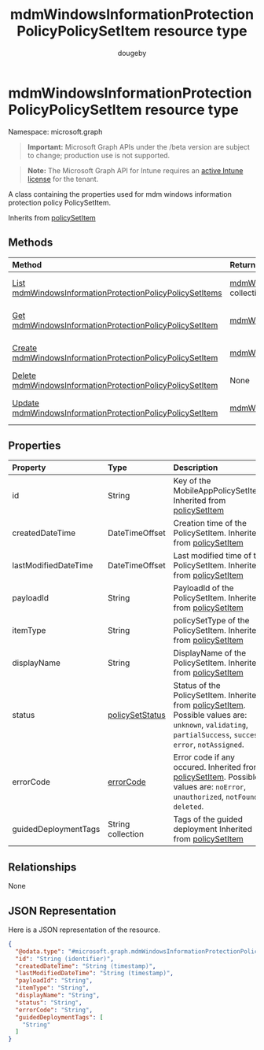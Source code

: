﻿---
title: "mdmWindowsInformationProtectionPolicyPolicySetItem resource type"
description: "A class containing the properties used for mdm windows information protection policy PolicySetItem."
author: "dougeby"
localization_priority: Normal
ms.prod: "intune"
doc_type: resourcePageType
---

# mdmWindowsInformationProtectionPolicyPolicySetItem resource type

Namespace: microsoft.graph

> **Important:** Microsoft Graph APIs under the /beta version are subject to change; production use is not supported.

> **Note:** The Microsoft Graph API for Intune requires an [active Intune license](https://go.microsoft.com/fwlink/?linkid=839381) for the tenant.

A class containing the properties used for mdm windows information protection policy PolicySetItem.

Inherits from [policySetItem](../resources/intune-policyset-policysetitem.md)

## Methods

| Method                                                                                                                                            | Return Type                                                                                                                                          | Description                                                                                                                                                                                 |
| :------------------------------------------------------------------------------------------------------------------------------------------------ | :--------------------------------------------------------------------------------------------------------------------------------------------------- | :------------------------------------------------------------------------------------------------------------------------------------------------------------------------------------------ |
| [List mdmWindowsInformationProtectionPolicyPolicySetItems](../api/intune-policyset-mdmwindowsinformationprotectionpolicypolicysetitem-list.md)    | [mdmWindowsInformationProtectionPolicyPolicySetItem](../resources/intune-policyset-mdmwindowsinformationprotectionpolicypolicysetitem.md) collection | List properties and relationships of the [mdmWindowsInformationProtectionPolicyPolicySetItem](../resources/intune-policyset-mdmwindowsinformationprotectionpolicypolicysetitem.md) objects. |
| [Get mdmWindowsInformationProtectionPolicyPolicySetItem](../api/intune-policyset-mdmwindowsinformationprotectionpolicypolicysetitem-get.md)       | [mdmWindowsInformationProtectionPolicyPolicySetItem](../resources/intune-policyset-mdmwindowsinformationprotectionpolicypolicysetitem.md)            | Read properties and relationships of the [mdmWindowsInformationProtectionPolicyPolicySetItem](../resources/intune-policyset-mdmwindowsinformationprotectionpolicypolicysetitem.md) object.  |
| [Create mdmWindowsInformationProtectionPolicyPolicySetItem](../api/intune-policyset-mdmwindowsinformationprotectionpolicypolicysetitem-create.md) | [mdmWindowsInformationProtectionPolicyPolicySetItem](../resources/intune-policyset-mdmwindowsinformationprotectionpolicypolicysetitem.md)            | Create a new [mdmWindowsInformationProtectionPolicyPolicySetItem](../resources/intune-policyset-mdmwindowsinformationprotectionpolicypolicysetitem.md) object.                              |
| [Delete mdmWindowsInformationProtectionPolicyPolicySetItem](../api/intune-policyset-mdmwindowsinformationprotectionpolicypolicysetitem-delete.md) | None                                                                                                                                                 | Deletes a [mdmWindowsInformationProtectionPolicyPolicySetItem](../resources/intune-policyset-mdmwindowsinformationprotectionpolicypolicysetitem.md).                                        |
| [Update mdmWindowsInformationProtectionPolicyPolicySetItem](../api/intune-policyset-mdmwindowsinformationprotectionpolicypolicysetitem-update.md) | [mdmWindowsInformationProtectionPolicyPolicySetItem](../resources/intune-policyset-mdmwindowsinformationprotectionpolicypolicysetitem.md)            | Update the properties of a [mdmWindowsInformationProtectionPolicyPolicySetItem](../resources/intune-policyset-mdmwindowsinformationprotectionpolicypolicysetitem.md) object.                |

## Properties

| Property             | Type                                                                | Description                                                                                                                                                                                                     |
| :------------------- | :------------------------------------------------------------------ | :-------------------------------------------------------------------------------------------------------------------------------------------------------------------------------------------------------------- |
| id                   | String                                                              | Key of the MobileAppPolicySetItem. Inherited from [policySetItem](../resources/intune-policyset-policysetitem.md)                                                                                               |
| createdDateTime      | DateTimeOffset                                                      | Creation time of the PolicySetItem. Inherited from [policySetItem](../resources/intune-policyset-policysetitem.md)                                                                                              |
| lastModifiedDateTime | DateTimeOffset                                                      | Last modified time of the PolicySetItem. Inherited from [policySetItem](../resources/intune-policyset-policysetitem.md)                                                                                         |
| payloadId            | String                                                              | PayloadId of the PolicySetItem. Inherited from [policySetItem](../resources/intune-policyset-policysetitem.md)                                                                                                  |
| itemType             | String                                                              | policySetType of the PolicySetItem. Inherited from [policySetItem](../resources/intune-policyset-policysetitem.md)                                                                                              |
| displayName          | String                                                              | DisplayName of the PolicySetItem. Inherited from [policySetItem](../resources/intune-policyset-policysetitem.md)                                                                                                |
| status               | [policySetStatus](../resources/intune-policyset-policysetstatus.md) | Status of the PolicySetItem. Inherited from [policySetItem](../resources/intune-policyset-policysetitem.md). Possible values are: `unknown`, `validating`, `partialSuccess`, `success`, `error`, `notAssigned`. |
| errorCode            | [errorCode](../resources/intune-policyset-errorcode.md)             | Error code if any occured. Inherited from [policySetItem](../resources/intune-policyset-policysetitem.md). Possible values are: `noError`, `unauthorized`, `notFound`, `deleted`.                               |
| guidedDeploymentTags | String collection                                                   | Tags of the guided deployment Inherited from [policySetItem](../resources/intune-policyset-policysetitem.md)                                                                                                    |

## Relationships

None

## JSON Representation

Here is a JSON representation of the resource.

<!-- {
  "blockType": "resource",
  "keyProperty": "id",
  "@odata.type": "microsoft.graph.mdmWindowsInformationProtectionPolicyPolicySetItem"
}
-->

```json
{
  "@odata.type": "#microsoft.graph.mdmWindowsInformationProtectionPolicyPolicySetItem",
  "id": "String (identifier)",
  "createdDateTime": "String (timestamp)",
  "lastModifiedDateTime": "String (timestamp)",
  "payloadId": "String",
  "itemType": "String",
  "displayName": "String",
  "status": "String",
  "errorCode": "String",
  "guidedDeploymentTags": [
    "String"
  ]
}
```
